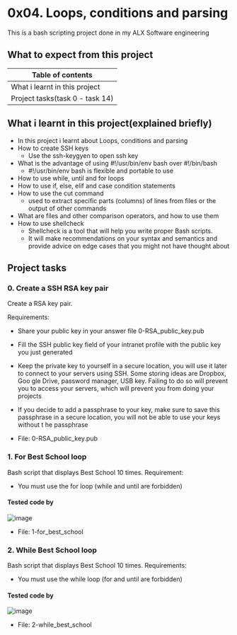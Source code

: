 # 0x04. Loops, conditions and parsing
This is a bash scripting project done in my ALX Software engineering
## What to expect from this project
|        Table of contents           | 
| -----------------------------------| 
|   What i learnt in this project    |
|   Project tasks(task 0 - task 14)  |

## What i learnt in this project(explained briefly)
- In this project i learnt about Loops, conditions and parsing
- How to create SSH keys
  - Use the ssh-keygyen to open ssh key
- What is the advantage of using #!/usr/bin/env bash over #!/bin/bash
  - #!/usr/bin/env bash  is flexible and portable to use
- How to use while, until and for loops
- How to use if, else, elif and case condition statements
- How to use the cut command
  - used to extract specific parts (columns) of lines from files or the output of other commands
- What are files and other comparison operators, and how to use them
- How to use shellcheck
  - Shellcheck is a tool that will help you write proper Bash scripts. 
  - It will make recommendations on your syntax and semantics and provide advice on edge cases that you might not have thought about

## Project tasks
### 0. Create a SSH RSA key pair
Create a RSA key pair.

Requirements:
- Share your public key in your answer file 0-RSA_public_key.pub
- Fill the SSH public key field of your intranet profile with the public key you just generated

- Keep the private key to yourself in a secure location, you will use it later to connect to your servers using SSH. Some storing ideas are Dropbox, Goo  gle Drive, password manager, USB key. Failing to do so will prevent you to access your servers, which will prevent you from doing your projects

- If you decide to add a passphrase to your key, make sure to save this passphrase in a secure location, you will not be able to use your keys without t  he passphrase
- File: 0-RSA_public_key.pub

### 1. For Best School loop
Bash script that displays Best School 10 times.
Requirement:
- You must use the for loop (while and until are forbidden)
#### Tested code by
![image](https://github.com/arkoaikins/alx-system_engineering-devops/assets/110135034/06348616-1ffa-459f-a9f5-87ed6b979efe)
- File: 1-for_best_school

### 2. While Best School loop
Bash script that displays Best School 10 times.
Requirements:
- You must use the while loop (for and until are forbidden)
#### Tested code by
![image](https://github.com/arkoaikins/alx-system_engineering-devops/assets/110135034/22afea8c-cbce-48eb-9582-93e124aecac0)
- File: 2-while_best_school


